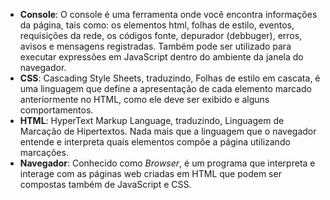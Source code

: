 - **Console**: O console é uma ferramenta onde você encontra informações da página, tais como: os elementos html, folhas de estilo, eventos, requisições da rede, os códigos fonte, depurador (debbuger), erros, avisos e mensagens registradas.  Também pode ser utilizado para executar expressões em JavaScript dentro do ambiente da janela do navegador.
- **CSS**: Cascading Style Sheets, traduzindo, Folhas de estilo em cascata, é uma linguagem que define a apresentação de cada elemento marcado anteriormente no HTML, como ele deve ser exibido e alguns comportamentos.
- **HTML**: HyperText Markup Language, traduzindo, Linguagem de Marcação de Hipertextos. Nada mais que a linguagem que o navegador entende e interpreta quais elementos compõe a página utilizando marcações.
- **Navegador**: Conhecido como *Browser*, é um programa que interpreta e interage com as páginas web criadas em HTML que podem ser compostas também de JavaScript e CSS.
